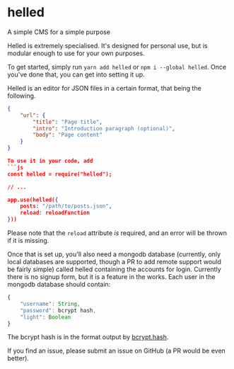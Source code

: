 # helled

A simple CMS for a simple purpose

Helled is extremely specialised. It's designed for personal use, but is modular enough to use for your own purposes.

To get started, simply run `yarn add helled` or `npm i --global helled`. Once you've done that, you can get into setting it up.

Helled is an editor for JSON files in a certain format, that being the following.
```json
{
    "url": {
        "title": "Page title",
        "intro": "Introduction paragraph (optional)",
        "body": "Page content"
    }
}

To use it in your code, add
```js
const helled = require("helled");

// ...

app.use(helled({
    posts: "/path/to/posts.json",
    reload: reloadFunction
}))
```

Please note that the `reload` attribute _is_ required, and an error will be thrown if it is missing.

Once that is set up, you'll also need a mongodb database (currently, only local databases are supported, though a PR to add remote support would be fairly simple) called helled containing the accounts for login. Currently there is no signup form, but it is a feature in the works. Each user in the mongodb database should contain:
```js
{
    "username": String,
    "password": bcrypt hash,
    "light": Boolean
}
```

The bcrypt hash is in the format output by [bcrypt.hash](https://www.npmjs.com/package/bcrypt).

If you find an issue, please submit an issue on GitHub (a PR would be even better).